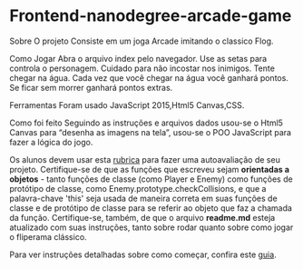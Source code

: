 Frontend-nanodegree-arcade-game
===============================

Sobre
O projeto Consiste em um joga Arcade imitando o classico Flog.

Como Jogar
	Abra o arquivo index pelo navegador.
	Use as setas para controla o personagem.
	Cuidado para não incostar nos inimigos.
	Tente chegar na água.
	Cada vez que você chegar na água você ganhará pontos.
	Se ficar sem morrer ganhará pontos extras.

Ferramentas
Foram usado JavaScript 2015,Html5 Canvas,CSS.


Como foi feito
Seguindo as instruções e arquivos dados usou-se o Html5 Canvas para “desenha as imagens na tela”, usou-se o POO JavaScript para fazer a lógica do jogo.




Os alunos devem usar esta [rubrica](https://review.udacity.com/#!/rubrics/436/view) para fazer uma autoavaliação de seu projeto. Certifique-se de que as funções que escreveu sejam **orientadas a objetos** - tanto funções de classe (como Player e Enemy) como funções de protótipo de classe, como Enemy.prototype.checkCollisions, e que a palavra-chave 'this' seja usada de maneira correta em suas funções de classe e de protótipo de classe para se referir ao objeto que faz a chamada da função. Certifique-se, também, de que o arquivo **readme.md** esteja atualizado com suas instruções, tanto sobre rodar quanto sobre como jogar o fliperama clássico.

Para ver instruções detalhadas sobre como começar, confira este [guia](https://docs.google.com/document/d/1v01aScPjSWCCWQLIpFqvg3-vXLH2e8_SZQKC8jNO0Dc/pub?embedded=true).
